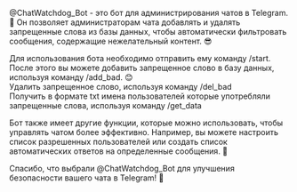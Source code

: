 @ChatWatchdog_Bot - это бот для администрирования чатов в Telegram. 🤖 Он позволяет администраторам чата добавлять и удалять запрещенные слова из базы данных, чтобы автоматически фильтровать сообщения, содержащие нежелательный контент. 😎

Для использования бота необходимо отправить ему команду /start.\
После этого вы можете добавить запрещенное слово в базу данных, используя команду /add_bad. 😊\
Удалить запрещенное слово, используя команду /del_bad\
Получить в формате txt имена пользователей которые употребляли запрещенные слова, используя команду /get_data

Бот также имеет другие функции, которые можно использовать, чтобы управлять чатом более эффективно. Например, вы можете настроить список разрешенных пользователей или создать список автоматических ответов на определенные сообщения. 💬

Спасибо, что выбрали @ChatWatchdog_Bot для улучшения безопасности вашего чата в Telegram! 🙏